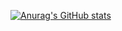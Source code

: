 
[![Anurag's GitHub stats](https://github-readme-stats.vercel.app/api?username=Simba-cheng)](https://github.com/anuraghazra/github-readme-stats&show_icons=true)
